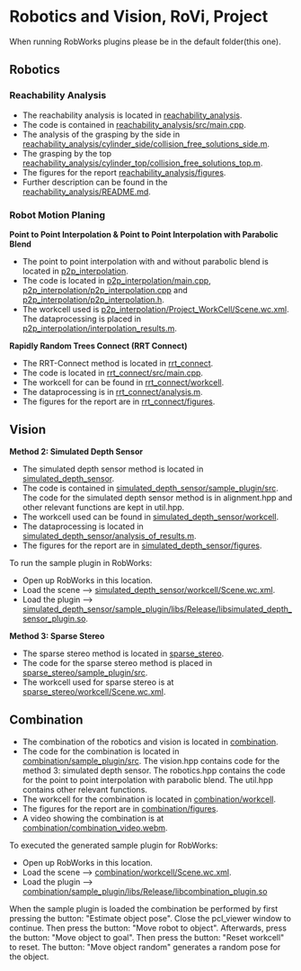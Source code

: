 # Robotics and Vision, RoVi, Project

When running RobWorks plugins please be in the default folder(this one).

## Robotics

### Reachability Analysis

- The reachability analysis is located in [reachability_analysis](reachability_analysis).
- The code is contained in [reachability_analysis/src/main.cpp](reachability_analysis/src/main.cpp).
- The analysis of the grasping by the side in [reachability_analysis/cylinder_side/collision_free_solutions_side.m](reachability_analysis/cylinder_side/collision_free_solutions_side.m).
- The grasping by the top [reachability_analysis/cylinder_top/collision_free_solutions_top.m](reachability_analysis/cylinder_top/collision_free_solutions_top.m).
- The figures for the report [reachability_analysis/figures](reachability_analysis/figures).
- Further description can be found in the [reachability_analysis/README.md](reachability_analysis/README.md).

### Robot Motion Planing

**Point to Point Interpolation & Point to Point Interpolation with Parabolic Blend**

- The point to point interpolation with and without parabolic blend is located in [p2p_interpolation](p2p_interpolation).
- The code is located in [p2p_interpolation/main.cpp](p2p_interpolation/main.cpp), [p2p_interpolation/p2p_interpolation.cpp](p2p_interpolation/p2p_interpolation.cpp) and [p2p_interpolation/p2p_interpolation.h](p2p_interpolation/p2p_interpolation.h).
- The workcell used is [p2p_interpolation/Project_WorkCell/Scene.wc.xml](p2p_interpolation/Project_WorkCell/Scene.wc.xml).
The dataprocessing is placed in [p2p_interpolation/interpolation_results.m](p2p_interpolation/interpolation_results.m).

**Rapidly Random Trees Connect (RRT Connect)**

- The RRT-Connect method is located in [rrt_connect](rrt_connect).
- The code is located in [rrt_connect/src/main.cpp](rrt_connect/src/main.cpp).
- The workcell for can be found in [rrt_connect/workcell](rrt_connect/workcell).
- The dataprocessing is in [rrt_connect/analysis.m](rrt_connect/analysis.m).
- The figures for the report are in [rrt_connect/figures](rrt_connect/figures).

## Vision

**Method 2: Simulated Depth Sensor**

- The simulated depth sensor method is located in [simulated_depth_sensor](simulated_depth_sensor).
- The code is contained in [simulated_depth_sensor/sample_plugin/src](simulated_depth_sensor/sample_plugin/src). The code for the simulated depth sensor method is in alignment.hpp and other relevant functions are kept in util.hpp.
- The workcell used can be found in [simulated_depth_sensor/workcell](simulated_depth_sensor/workcell).
- The dataprocessing is located in [simulated_depth_sensor/analysis_of_results.m](simulated_depth_sensor/analysis_of_results.m).
- The figures for the report are in [simulated_depth_sensor/figures](simulated_depth_sensor/figures).

To run the sample plugin in RobWorks:

- Open up RobWorks in this location.
- Load the scene --> [simulated_depth_sensor/workcell/Scene.wc.xml](simulated_depth_sensor/workcell/Scene.wc.xml).
- Load the plugin --> [simulated_depth_sensor/sample_plugin/libs/Release/libsimulated_depth_sensor_plugin.so](simulated_depth_sensor/sample_plugin/libs/Release/libsimulated_depth_sensor_plugin.so).

**Method 3: Sparse Stereo**

- The sparse stereo method is located in [sparse_stereo](sparse_stereo).
- The code for the sparse stereo method is placed in [sparse_stereo/sample_plugin/src](sparse_stereo/sample_plugin/src).
- The workcell used for sparse stereo is at [sparse_stereo/workcell/Scene.wc.xml](sparse_stereo/workcell/Scene.wc.xml).

## Combination

- The combination of the robotics and vision is located in [combination](combination).
- The code for the combination is located in [combination/sample_plugin/src](combination/sample_plugin/src). The vision.hpp contains code for the method 3: simulated depth sensor. The robotics.hpp contains the code for the point to point interpolation with parabolic blend. The util.hpp contains other relevant functions.
- The workcell for the combination is located in [combination/workcell](combination/workcell).
- The figures for the report are in [combination/figures](combination/figures).
- A video showing the combination is at [combination/combination_video.webm](combination/combination_video.webm).

To executed the generated sample plugin for RobWorks:

- Open up RobWorks in this location.
- Load the scene --> [combination/workcell/Scene.wc.xml](combination/workcell/Scene.wc.xml).
- Load the plugin --> [combination/sample_plugin/libs/Release/libcombination_plugin.so](combination/sample_plugin/libs/Release/libcombination_plugin.so)

When the sample plugin is loaded the combination be performed by first pressing the button: "Estimate object pose". Close the pcl_viewer window to continue. Then press the button: "Move robot to object". Afterwards, press the button: "Move object to goal". Then press the button: "Reset workcell" to reset. The button: "Move object random" generates a random pose for the object.
